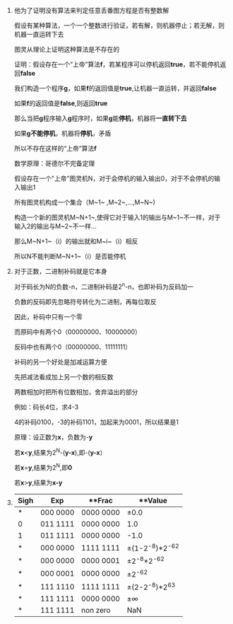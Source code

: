 1. 他为了证明没有算法来判定任意丢番图方程是否有整数解

   假设有某种算法，一个一个整数进行验证，若有解，则机器停止；若无解，则机器一直运转下去

   图灵从理论上证明这种算法是不存在的

   证明：假设存在一个“上帝”算法**f**，若某程序可以停机返回**true**，若不能停机返回**false**

   我们构造一个程序**g**，如果**f**的返回值是**true**,让机器一直运转，并返回**false**

   ​                                     如果**f**的返回值是**false**,则返回**true**

   那么当把**g**程序输入**g**程序时，如果**g**能**停机**，机器将**一直转下去**

   ​                                                  如果**g不能停机**，机器将**停机**，矛盾

   所以不存在这样的“上帝”算法**f**

   数学原理：哥德尔不完备定理

   假设存在一个"上帝"图灵机N，对于会停机的输入输出0，对于不会停机的输入输出1

   所有图灵机构成一个集合（M~1~ ,M~2~,...,M~N~)

   构造一个新的图灵机M~N+1~,使得它对于输入1的输出与M~1~不一样，对于输入2的输出与M~2~不一样...

   那么M~N+1~（i）的输出就和M~i~（i）相反

   所以N不能判断M~N+1~（i）是否能停机



2. 对于正数，二进制补码就是它本身

   对于码长为N的负数-n，二进制补码是2<sup>n</sup>-n，也即补码为反码加一

   负数的反码即先忽略符号转化为二进制，再每位取反

   因此，补码中只有一个零

   而原码中有两个0（00000000、10000000）

   反码中也有两个0（00000000、11111111）

   补码的另一个好处是加减运算方便

   先把减法看成加上另一个数的相反数

   两数相加时把所有位数相加，舍弃溢出的部分

   例如：码长4位，求4-3

   4的补码0100，-3的补码1101，加起来为0001，所以结果是1

   原理：设正数为**x**，负数为-**y**

   ​            若**x**<**y**,结果为2<sup>N</sup>-(**y-x**),即-(**y-x**）

   ​            若**x**=**y**,结果为2<sup>N</sup>,即**0**

   ​            若**x**>**y**,结果为**x-y**



3. | **Sigh** | **Exp**  | **Frac    | **Value                             |
   | -------- | -------- | --------- | ----------------------------------- |
   | *        | 000 0000 | 0000 0000 | ±0.0                                |
   | 0        | 011 1111 | 0000 0000 | 1.0                                 |
   | 1        | 011 1111 | 0000 0000 | -1.0                                |
   | *        | 000 0000 | 1111 1111 | ±(1-2<sup>-8</sup>)*2<sup>-62</sup> |
   | *        | 000 0000 | 0000 0001 | ±2<sup>-8</sup>*2<sup>-62</sup>     |
   | *        | 000 0001 | 0000 0000 | ±2<sup>-62</sup>                    |
   | *        | 111 1110 | 1111 1111 | ±(2-2<sup>-8</sup>)*2<sup>63</sup>  |
   | *        | 111 1111 | 0000 0000 | ±∞                                  |
   | *        | 111 1111 | non zero  | NaN                                 |
